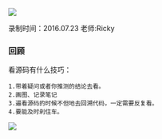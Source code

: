 ![](https://github.com/IvyZh/Android_Learning/blob/master/DN/UI/imgs/QQ%E6%88%AA%E5%9B%BE.png)

录制时间：2016.07.23
老师:Ricky


### 回顾

看源码有什么技巧：

	1.带着疑问或者你推测的结论去看。
	2.画图、记录笔记
	3.遍看源码的时候不但地去回溯代码，一定需要反复看。
	4.要能及时刹住车。


![](http://1)



